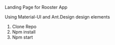 Landing Page for Rooster App

Using Material-UI and Ant.Design design elements
 
1. Clone Repo
2. Npm install
3. Npm start


